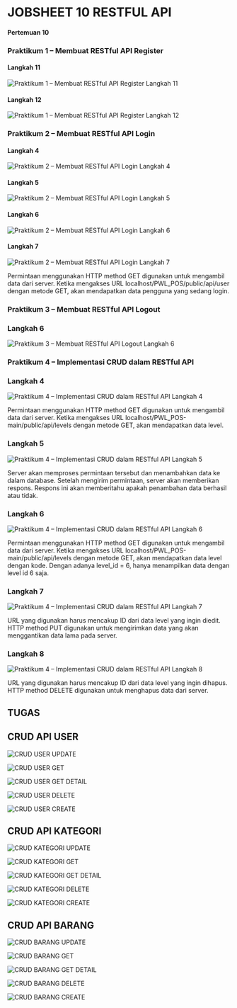 
# JOBSHEET 10 RESTFUL API

#### Pertemuan 10


### Praktikum 1 – Membuat RESTful API Register

#### Langkah 11
![Praktikum 1 – Membuat RESTful API Register Langkah 11](https://github.com/Farhanasyam/Pemrograman-Web-Lanjut-2024/assets/91405258/0315556e-be0d-4e93-a557-41b56f1beac3)

#### Langkah 12
![Praktikum 1 – Membuat RESTful API Register Langkah 12](https://github.com/Farhanasyam/Pemrograman-Web-Lanjut-2024/assets/91405258/1554586c-543b-4081-8411-7e47544eec55)

### Praktikum 2 – Membuat RESTful API Login

#### Langkah 4
![Praktikum 2 – Membuat RESTful API Login Langkah 4](https://github.com/Farhanasyam/Pemrograman-Web-Lanjut-2024/assets/91405258/10959edd-fc96-4e3b-b613-d46f371c925a)

#### Langkah 5
![Praktikum 2 – Membuat RESTful API Login Langkah 5](https://github.com/Farhanasyam/Pemrograman-Web-Lanjut-2024/assets/91405258/b0675a9f-0490-42b3-a125-bd482370e450)

#### Langkah 6
![Praktikum 2 – Membuat RESTful API Login Langkah 6](https://github.com/Farhanasyam/Pemrograman-Web-Lanjut-2024/assets/91405258/9c9d82c5-f65f-4d11-9208-d3f0d5837ad3)

#### Langkah 7
![Praktikum 2 – Membuat RESTful API Login Langkah 7](https://github.com/Farhanasyam/Pemrograman-Web-Lanjut-2024/assets/91405258/60611c3c-4137-462c-b2d1-c182a69bc27f)

Permintaan menggunakan HTTP method GET digunakan untuk mengambil data dari server. Ketika mengakses URL localhost/PWL_POS/public/api/user dengan metode GET, akan mendapatkan data pengguna yang sedang login.


### Praktikum 3 – Membuat RESTful API Logout

### Langkah 6
![Praktikum 3 – Membuat RESTful API Logout Langkah 6](https://github.com/Farhanasyam/Pemrograman-Web-Lanjut-2024/assets/91405258/41f846c9-586f-43cf-aa80-cb548d390503)

### Praktikum 4 – Implementasi CRUD dalam RESTful API

### Langkah 4
![Praktikum 4 – Implementasi CRUD dalam RESTful API Langkah 4](https://github.com/Farhanasyam/Pemrograman-Web-Lanjut-2024/assets/91405258/cce56ca7-df8b-46bf-9189-40d4243c03dd)

Permintaan menggunakan HTTP method GET digunakan untuk mengambil data dari server.
Ketika mengakses URL localhost/PWL_POS-main/public/api/levels dengan metode GET, akan mendapatkan data level.


### Langkah 5
![Praktikum 4 – Implementasi CRUD dalam RESTful API Langkah 5](https://github.com/Farhanasyam/Pemrograman-Web-Lanjut-2024/assets/91405258/306e7185-2cab-4e58-86fc-f16daab2b9be)

Server akan memproses permintaan tersebut dan menambahkan data ke dalam database. Setelah mengirim permintaan, server akan memberikan respons. Respons ini akan memberitahu apakah penambahan data berhasil atau tidak.

### Langkah 6
![Praktikum 4 – Implementasi CRUD dalam RESTful API Langkah 6](https://github.com/Farhanasyam/Pemrograman-Web-Lanjut-2024/assets/91405258/f458ed38-90a4-4f19-980f-226d8d22e41e)

Permintaan menggunakan HTTP method GET digunakan untuk mengambil data dari server.
Ketika mengakses URL localhost/PWL_POS-main/public/api/levels dengan metode GET, akan mendapatkan data level dengan kode. Dengan adanya level_id = 6, hanya menampilkan data dengan level id 6 saja.

### Langkah 7
![Praktikum 4 – Implementasi CRUD dalam RESTful API Langkah 7](https://github.com/Farhanasyam/Pemrograman-Web-Lanjut-2024/assets/91405258/3d38bca1-7302-41ab-b6ca-c9a74c6eedd8)

URL yang digunakan harus mencakup ID dari data level yang ingin diedit. HTTP method PUT digunakan untuk mengirimkan data yang akan menggantikan data lama pada server.

### Langkah 8
![Praktikum 4 – Implementasi CRUD dalam RESTful API Langkah 8](https://github.com/Farhanasyam/Pemrograman-Web-Lanjut-2024/assets/91405258/d877fe47-ff4c-483c-87cf-640bc261cc67)

URL yang digunakan harus mencakup ID dari data level yang ingin dihapus. HTTP method DELETE digunakan untuk menghapus data dari server.


## TUGAS


## CRUD API USER

![CRUD USER UPDATE](https://github.com/Farhanasyam/Pemrograman-Web-Lanjut-2024/assets/91405258/4bc0ad73-b761-4e81-bd5c-72f59366500f)

![CRUD USER GET](https://github.com/Farhanasyam/Pemrograman-Web-Lanjut-2024/assets/91405258/1e153311-803c-4d40-8a6b-c23615cff8e9)

![CRUD USER GET DETAIL](https://github.com/Farhanasyam/Pemrograman-Web-Lanjut-2024/assets/91405258/8268bc60-49f0-4544-b41b-e1fc1e5bf82c)

![CRUD USER DELETE](https://github.com/Farhanasyam/Pemrograman-Web-Lanjut-2024/assets/91405258/402d1347-de74-4905-aa92-61b9e94ad746)

![CRUD USER CREATE](https://github.com/Farhanasyam/Pemrograman-Web-Lanjut-2024/assets/91405258/6ebc7692-aa87-4dab-9ee4-e3d01703ba3d)

## CRUD API KATEGORI

![CRUD KATEGORI UPDATE](https://github.com/Farhanasyam/Pemrograman-Web-Lanjut-2024/assets/91405258/b6b24052-4cb9-41cf-bebb-bb050c425574)

![CRUD KATEGORI GET](https://github.com/Farhanasyam/Pemrograman-Web-Lanjut-2024/assets/91405258/2ed171e9-247d-4bb6-930c-18d1752fa6d1)

![CRUD KATEGORI GET DETAIL](https://github.com/Farhanasyam/Pemrograman-Web-Lanjut-2024/assets/91405258/c01b2625-3968-4e05-97f7-9d15cb48a45e)

![CRUD KATEGORI DELETE](https://github.com/Farhanasyam/Pemrograman-Web-Lanjut-2024/assets/91405258/c5b9bbfa-c9a2-4140-8a9d-0495ae652250)

![CRUD KATEGORI CREATE](https://github.com/Farhanasyam/Pemrograman-Web-Lanjut-2024/assets/91405258/d6c02650-7b0c-46c5-946d-bca8c071c4d4)

## CRUD API BARANG


![CRUD BARANG UPDATE](https://github.com/Farhanasyam/Pemrograman-Web-Lanjut-2024/assets/91405258/946306a6-d073-4a78-888e-b914da8bde6b)

![CRUD BARANG GET](https://github.com/Farhanasyam/Pemrograman-Web-Lanjut-2024/assets/91405258/52c7dc76-dacf-4911-9999-3c2c7a4ddd04)

![CRUD BARANG GET DETAIL](https://github.com/Farhanasyam/Pemrograman-Web-Lanjut-2024/assets/91405258/54d82e95-0352-4802-b513-d3ed9228c1a5)

![CRUD BARANG DELETE](https://github.com/Farhanasyam/Pemrograman-Web-Lanjut-2024/assets/91405258/df913225-b7d3-41ba-8b8b-bb32b55c6a97)

![CRUD BARANG CREATE](https://github.com/Farhanasyam/Pemrograman-Web-Lanjut-2024/assets/91405258/f9e244a4-23cf-475f-9e34-8053ac673830)
